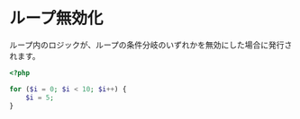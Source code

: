 # ループ無効化

ループ内のロジックが、ループの条件分岐のいずれかを無効にした場合に発行されます。

```php
<?php

for ($i = 0; $i < 10; $i++) {
    $i = 5;
}
```
